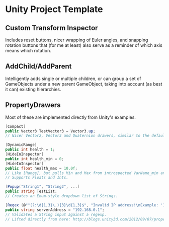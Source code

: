 # Unity Project Template

## Custom Transform Inspector

Includes reset buttons, nicer wrapping of Euler angles, and snapping rotation buttons that (for me at least) also serve as a reminder of which axis means which rotation.

## AddChild/AddParent

Intelligently adds single or multiple children, or can group a set of GameObjects under a new parent GameObject, taking into account (as best it can) existing hierarchies.

## PropertyDrawers

Most of these are implemented directly from Unity's examples.

```C#
[Compact]
public Vector3 TestVector3 = Vector3.up;
// Nicer Vector2, Vector3 and Quaternion drawers, similar to the default Transform inspector.
```

```C#
[DynamicRange]
public int health = 1;
[HideInInspector]
public int health_min = 0;
[HideInInspector]
public float health_max = 10.0f;
// Like [Range], but pulls Min and Max from introspected VarName_min and VarName_max variables.
// Supports Floats and Ints.
```

```C#
[Popup("String1", "String2", ...]
public string TestList;
// Creates an Enum-style dropdown list of Strings.
```

```C#
[Regex (@"^(?:\d{1,3}\.){3}\d{1,3}$", "Invalid IP address!\nExample: '127.0.0.1'")]
public string serverAddress = "192.168.0.1";
// Validates a String input against a regexp.
// Lifted directly from here: http://blogs.unity3d.com/2012/09/07/property-drawers-in-unity-4/
```
